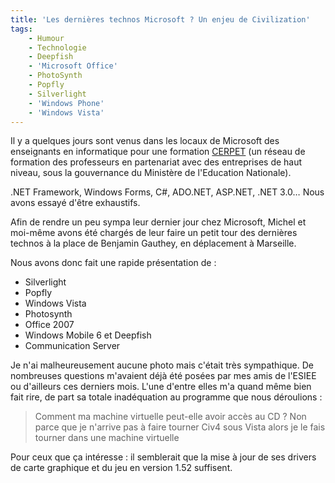 ```yaml
---
title: 'Les dernières technos Microsoft ? Un enjeu de Civilization'
tags:
    - Humour
    - Technologie
    - Deepfish
    - 'Microsoft Office'
    - PhotoSynth
    - Popfly
    - Silverlight
    - 'Windows Phone'
    - 'Windows Vista'
---
```


Il y a quelques jours sont venus dans les locaux de Microsoft des enseignants en
informatique pour une formation
[CERPET](http://eduscol.education.fr/pid31532/stages-cerpep-de-formation-en-milieu-professionnel.html)
(un réseau de formation des professeurs en partenariat avec des entreprises de
haut niveau, sous la gouvernance du Ministère de l'Education Nationale).

<!-- more -->

.NET Framework, Windows Forms, C#, ADO.NET, ASP.NET, .NET 3.0… Nous avons essayé
d'être exhaustifs.

Afin de rendre un peu sympa leur dernier jour chez Microsoft, Michel et moi-même
avons été chargés de leur faire un petit tour des dernières technos à la place
de Benjamin Gauthey, en déplacement à Marseille.

Nous avons donc fait une rapide présentation de :

-   Silverlight
-   Popfly
-   Windows Vista
-   Photosynth
-   Office 2007
-   Windows Mobile 6 et Deepfish
-   Communication Server

Je n'ai malheureusement aucune photo mais c'était très sympathique. De
nombreuses questions m'avaient déjà été posées par mes amis de l'ESIEE ou
d'ailleurs ces derniers mois. L'une d'entre elles m'a quand même bien fait rire,
de part sa totale inadéquation au programme que nous déroulions :

> Comment ma machine virtuelle peut-elle avoir accès au CD ? Non parce que je
> n'arrive pas à faire tourner Civ4 sous Vista alors je le fais tourner dans une
> machine virtuelle

Pour ceux que ça intéresse : il semblerait que la mise à jour de ses drivers de
carte graphique et du jeu en version 1.52 suffisent.
